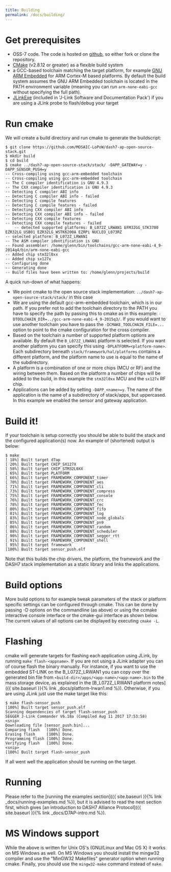 ```yaml
---
title: Building
permalink: /docs/building/
---
```



# Get prerequisites

- OSS-7 code. The code is hosted on [github](https://github.com/mosaic-lopow/dash7-ap-open-source-stack/), so either fork or clone the repository.
- [CMake](http://www.cmake.org/) (v2.8.12 or greater) as a flexible build system
- a GCC-based toolchain matching the target platform, for example [GNU ARM Embedded](https://developer.arm.com/open-source/gnu-toolchain/gnu-rm/downloads) for ARM Cortex-M based platforms. By default the build system assumes the GNU ARM Embedded toolchain is located in the PATH environment variable (meaning you can run `arm-none-eabi-gcc` without specifying the full path).
- [JLinkExe](https://www.segger.com/downloads/jlink) (included in 'J-Link Software and Documentation Pack') if you are using a JLink probe to flash/debug your target

# Run cmake

We will create a build directory and run cmake to generate the buildscript:

	$ git clone https://github.com/MOSAIC-LoPoW/dash7-ap-open-source-stack.git
	$ mkdir build
	$ cd build
	$ cmake ../dash7-ap-open-source-stack/stack/ -DAPP_GATEWAY=y -DAPP_SENSOR_PUSH=y
	-- Cross-compiling using gcc-arm-embedded toolchain
	-- Cross-compiling using gcc-arm-embedded toolchain
	-- The C compiler identification is GNU 4.9.3
	-- The CXX compiler identification is GNU 4.9.3
	-- Detecting C compiler ABI info
	-- Detecting C compiler ABI info - failed
	-- Detecting C compile features
	-- Detecting C compile features - failed
	-- Detecting CXX compiler ABI info
	-- Detecting CXX compiler ABI info - failed
	-- Detecting CXX compile features
	-- Detecting CXX compile features - failed
        -- detected supported platforms: B_L072Z_LRWAN1 EFM32GG_STK3700 EZR32LG_USB01 EZR32LG_WSTK6200A EZRPi NUCLEO_L073RZ
	-- selected platform: B_L072Z_LRWAN1
	-- The ASM compiler identification is GNU
	-- Found assembler: /home/glenn/bin/toolchains/gcc-arm-none-eabi-4_9-2014q4/bin/arm-none-eabi-gcc
	-- Added chip stm32l0xx
	-- Added chip sx127x
	-- Configuring done
	-- Generating done
	-- Build files have been written to: /home/glenn/projects/build


A quick run-down of what happens:
* We point cmake to the open source stack implementation: `../dash7-ap-open-source-stack/stack/` in this case
* We are using the default gcc-arm-embedded toolchain, which is in our path. If you prefer not to add the toolchain directory to the PATH you have to specify the path by passing this to cmake as in this example: `-DTOOLCHAIN_DIR=../gcc-arm-none-eabi-4_9-2015q3/`. If you would want to use another toolchain you have to pass the `-DCMAKE_TOOLCHAIN_FILE=...` option to point to the cmake configuration for the cross compiler.
* Based on the toolchain a number of supported platform options are available. By default the `B_L072Z_LRWAN1` platform is selected. If you want another platform you can specify this using `-DPLATFORM=<platform-name>`. Each subdirectory beneath `stack/framework/hal/platforms` contains a different platform, and the platform name to use is equal to the name of the subdirectory.
* A platform is a combination of one or more chips (MCU or RF) and the wiring between them. Based on the platform a number of chips will be added to the build, in this example the `stm32l0xx` MCU and the `sx127x` RF chip.
* Applications can be added by setting `-DAPP_<name>=y`. The name of the application is the name of a subdirectory of stack/apps, but uppercased. In this example we enabled the sensor and gateway application.

# Build it!

If your toolchain is setup correctly you should be able to build the stack and the configured application(s) now. An example of (shortened) output is below:

	$ make
	[ 18%] Built target d7ap
	[ 20%] Built target CHIP_SX127X
	[ 58%] Built target CHIP_STM32L0XX
	[ 65%] Built target PLATFORM
	[ 66%] Built target FRAMEWORK_COMPONENT_timer
	[ 70%] Built target FRAMEWORK_COMPONENT_aes
	[ 71%] Built target FRAMEWORK_COMPONENT_cli
	[ 73%] Built target FRAMEWORK_COMPONENT_compress
	[ 75%] Built target FRAMEWORK_COMPONENT_console
	[ 76%] Built target FRAMEWORK_COMPONENT_crc
	[ 78%] Built target FRAMEWORK_COMPONENT_fec
	[ 80%] Built target FRAMEWORK_COMPONENT_fifo
	[ 81%] Built target FRAMEWORK_COMPONENT_log
	[ 83%] Built target FRAMEWORK_COMPONENT_node_globals
	[ 85%] Built target FRAMEWORK_COMPONENT_pn9
	[ 86%] Built target FRAMEWORK_COMPONENT_random
	[ 88%] Built target FRAMEWORK_COMPONENT_scheduler
	[ 90%] Built target FRAMEWORK_COMPONENT_segger_rtt
	[ 91%] Built target FRAMEWORK_COMPONENT_shell
	[ 95%] Built target framework
	[100%] Built target sensor_push.elf

Note that this builds the chip drivers, the platform, the framework and the DASH7 stack implementation as a static library and links the applications.

# Build options

More build options to for example tweak parameters of the stack or platform specific settings can be configured through cmake. This can be done by passing -D options on the commandline (as above) or using the ccmake interactive console interface or the cmake-gui interface as shown below. The current values of all options can be displayed by executing `cmake -L`.

# Flashing

cmake will generate targets for flashing each application using JLink, by running `make flash-<appname>`.
If you are not using a JLink adapter you can of course flash the binary manually. For instance, if you want to
use the embedded ST-LINK on the B_L072Z_LRWAN1 you can copy over the generated bin file from `<build-dir>/apps/<app-name>/<app-name>.bin` to the mass storage device, as explained in the [B_L072Z_LRWAN1 platform notes]({{ site.baseurl }}{% link _docs/platform-lrwan1.md %}).
Otherwise, if you are using JLink just use the make target like this:

	$ make flash-sensor_push
	[100%] Built target sensor_push.elf
	Scanning dependencies of target flash-sensor_push
	SEGGER J-Link Commander V6.18a (Compiled Aug 11 2017 17:53:58)
	<snip>
	Downloading file [sensor_push.bin]...
	Comparing flash   [100%] Done.
	Erasing flash     [100%] Done.
	Programming flash [100%] Done.
	Verifying flash   [100%] Done.
	<snip>
	[100%] Built target flash-sensor_push

If all went well the application should be running on the target.

# Running

Please refer to the [running the examples section]({{ site.baseurl }}{% link _docs/running-examples.md %}), but it is advised to read the next section first, which gives [an introduction to DASH7 Alliance Protocol]({{ site.baseurl }}{% link _docs/D7AP-intro.md %}).


# MS Windows support

While the above is written for Unix OS's (GNU/Linux and Mac OS X) it works on MS Windows as well. On MS Windows you should install the mingw32 compiler and use the "MinGW32 Makefiles" generator option when running cmake. Finally, you should use the `mingw32-make` command instead of `make`.
